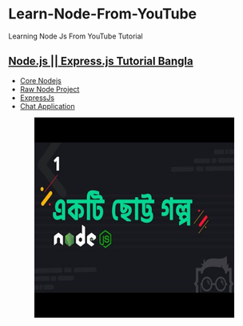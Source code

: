 # Learn-Node-From-YouTube
Learning Node Js From YouTube Tutorial

## [Node.js || Express.js Tutorial Bangla]()
- [Core Nodejs]()
- [Raw Node Project]()
- [ExpressJs]()
- [Chat Application]()

<div align="center">
    <a href="">
    	<img src="./NodeExpress-tutorial-LWS.jpg"  width="400" height="400" alt="">
    </a>
</div>